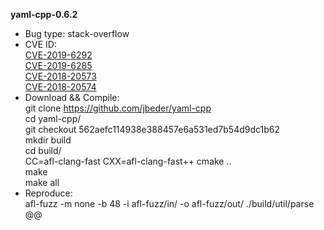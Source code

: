 **yaml-cpp-0.6.2**
* Bug type: stack-overflow    
* CVE ID:    
[CVE-2019-6292](https://cve.mitre.org/cgi-bin/cvename.cgi?name=CVE-2019-6292)     
[CVE-2019-6285](https://cve.mitre.org/cgi-bin/cvename.cgi?name=CVE-2019-6285)     
[CVE-2018-20573](https://cve.mitre.org/cgi-bin/cvename.cgi?name=CVE-2018-20573)     
[CVE-2018-20574](https://cve.mitre.org/cgi-bin/cvename.cgi?name=CVE-2018-20574)     
* Download && Compile:    
git clone https://github.com/jbeder/yaml-cpp    
cd yaml-cpp/    
git checkout 562aefc114938e388457e6a531ed7b54d9dc1b62    
mkdir build      
cd build/    
CC=afl-clang-fast CXX=afl-clang-fast++ cmake ..    
make     
make all
* Reproduce:     
afl-fuzz -m none -b 48 -i afl-fuzz/in/ -o afl-fuzz/out/ ./build/util/parse @@   
